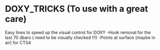 # DOXY_TRICKS (To use with a great care) 
Easy lines to speed up the visual control for DOXY
-Hook removal for the last 70 dbars ( need to be visually checked !!!) 
-Points at surface (maybe in air) for CTS4   
